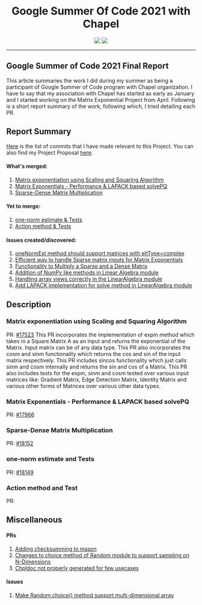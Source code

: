 <div align=center>
  <h1><b> Google Summer Of Code 2021 with Chapel </b></h1>
</div>
<div align=center>
  <img src=https://user-images.githubusercontent.com/29123352/63638548-49064180-c679-11e9-9ffb-35d68650bc7a.png>
  <img src=https://camo.githubusercontent.com/a8a74b3986fa8d06b25c66c7d35cbfd66f1a8f214ce51aad0fedf46673754c46/68747470733a2f2f63686170656c2d6c616e672e6f72672f696d616765732f63686170656c2d6c6f676f2d3230302e706e67>
</div>
<hr>

## Google Summer of Code 2021 Final Report
This article summaries the work I did during my summer as being a participant of Google Summer of Code program with Chapel organization. I have to say that my association with Chapel has started as early as January and I started working on the Matrix Exponential Project from April. Following is a short report summary of the work, following which, I tried detailing each PR.

## Report Summary
[Here](https://github.com/chapel-lang/chapel/commits?author=prashanth018&since=2021-04-01&until=2021-08-31) is the list of commits that I have made relevant to this Project. You can also find my Project Proposal [here](https://github.com/prashanth018/GSoC-21/blob/main/Matrix%20Exponentials%20Proposal.pdf).

#### What's merged:
1. [Matrix exponentiation using Scaling and Squaring Algorithm](https://github.com/prashanth018/GSoC-21/blob/main/README.md#matrix-exponentiation-using-scaling-and-squaring-algorithm)
2. [Matrix Exponentials - Performance & LAPACK based solvePQ](https://github.com/prashanth018/GSoC-21/blob/main/README.md#matrix-exponentials---performance--lapack-based-solvepq)
3. [Sparse-Dense Matrix Multiplication](https://github.com/prashanth018/GSoC-21/blob/main/README.md#sparse-dense-matrix-multiplication)

#### Yet to merge:
1. [one-norm estimate & Tests](https://github.com/prashanth018/GSoC-21/blob/main/README.md#one-norm-estimate-and-tests)
2. [Action method & Tests](https://github.com/prashanth018/GSoC-21/blob/main/README.md#action-method-and-test)

#### Issues created/discovered:
1. [oneNormEst method should support matrices with eltType=complex](https://github.com/chapel-lang/chapel/issues/18158)
2. [Efficient way to handle Sparse matrix inputs for Matrix Exponentials](https://github.com/chapel-lang/chapel/issues/18157)
3. [Functionality to Multiply a Sparse and a Dense Matrix](https://github.com/chapel-lang/chapel/issues/18092)
4. [Addition of NumPy like methods in Linear Algebra module](https://github.com/chapel-lang/chapel/issues/18091)
5. [Handling array views correctly in the LinearAlgebra module](https://github.com/chapel-lang/chapel/issues/18159)
6. [Add LAPACK implementation for solve method in LinearAlgebra module](https://github.com/chapel-lang/chapel/issues/17912)

## Description

### Matrix exponentiation using Scaling and Squaring Algorithm
PR: [#17523](https://github.com/chapel-lang/chapel/pull/17523)
This PR incorporates the implementation of expm method which takes in a Square Matrix A as an input and returns the exponential of the Matrix. Input matrix can be of any data type. This PR also incorporates the cosm and sinm functionality which returns the cos and sin of the input matrix respectively. This PR includes sincos functionality which just calls sinm and cosm internally and returns the sin and cos of a Matrix. This PR also includes tests for the expm, sinm and cosm tested over various input matrices like: Gradient Matrix, Edge Detection Matrix, Identity Matrix and various other forms of Matrices over various other data types.  

### Matrix Exponentials - Performance & LAPACK based solvePQ
PR: [#17966](https://github.com/chapel-lang/chapel/pull/17966)

### Sparse-Dense Matrix Multiplication
PR: [#18152](https://github.com/chapel-lang/chapel/pull/18152)

### one-norm estimate and Tests
PR: [#18149](https://github.com/chapel-lang/chapel/pull/18149)

### Action method and Test
PR: 

## Miscellaneous

#### PRs
1. [Adding checksumming to mason](https://github.com/chapel-lang/chapel/pull/17380)
2. [Changes to choice method of Random module to support sampling on N-Dimensions](https://github.com/chapel-lang/chapel/pull/17168)
3. [Chpldoc not properly generated for few usecases](https://github.com/chapel-lang/chapel/pull/17058)

#### Issues
1. [Make Random.choice() method support multi-dimensional array](https://github.com/chapel-lang/chapel/issues/17136)

